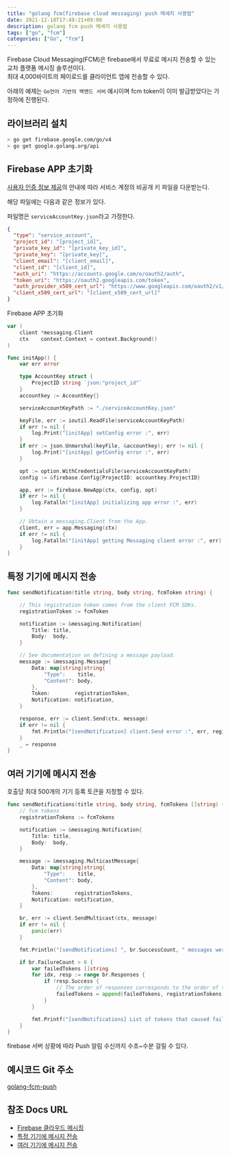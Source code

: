 ```yaml
---
title: "golang fcm(firebase cloud messaging) push 메세지 사용법"
date: 2021-12-18T17:49:21+09:00
description: golang fcm push 메세지 사용법
tags: ["go", "fcm"]
categories: ["Go", "fcm"]
---
```




Firebase Cloud Messaging(FCM)은 firebase에서 무료로 메시지 전송할 수 있는 교차 플랫폼 메시징 솔루션이다.  
최대 4,000바이트의 페이로드를 클라이언트 앱에 전송할 수 있다.

아래의 예제는 `Go언어 기반의 백엔드 서버` 예시이며 fcm token이 이미 발급받았다는 가정하에 진행된다.



## 라이브러리 설치

```bash
> go get firebase.google.com/go/v4
> go get google.golang.org/api
```



## Firebase APP 초기화

[사용자 인증 정보 제공](https://firebase.google.com/docs/cloud-messaging/auth-server?hl=ko#provide-credentials-manually)의 안내에 따라 서비스 계정의 비공개 키 파일을 다운받는다.

해당 파일에는 다음과 같은 정보가 있다.

파일명은 `serviceAccountKey.json`라고 가정한다.

```json
{
  "type": "service_account",
  "project_id": "[project_id]",
  "private_key_id": "[private_key_id]",
  "private_key": "[private_key]",
  "client_email": "[client_email]",
  "client_id": "[client_id]",
  "auth_uri": "https://accounts.google.com/o/oauth2/auth",
  "token_uri": "https://oauth2.googleapis.com/token",
  "auth_provider_x509_cert_url": "https://www.googleapis.com/oauth2/v1/certs",
  "client_x509_cert_url": "[client_x509_cert_url]"
}

```



Firebase APP 초기화

```go
var (
	client *messaging.Client
	ctx    context.Context = context.Background()
)

func initApp() {
	var err error

	type AccountKey struct {
		ProjectID string `json:"project_id"`
	}
	accountkey := AccountKey{}

	serviceAccountKeyPath := "./serviceAccountKey.json"

	keyFile, err := ioutil.ReadFile(serviceAccountKeyPath)
	if err != nil {
		log.Print("[initApp] setConfig error :", err)
	}
	if err := json.Unmarshal(keyFile, &accountkey); err != nil {
		log.Print("[initApp] getConfig error :", err)
	}

	opt := option.WithCredentialsFile(serviceAccountKeyPath)
	config := &firebase.Config{ProjectID: accountkey.ProjectID}

	app, err := firebase.NewApp(ctx, config, opt)
	if err != nil {
		log.Fatalln("[initApp] initializing app error :", err)
	}

	// Obtain a messaging.Client from the App.
	client, err = app.Messaging(ctx)
	if err != nil {
		log.Fatalln("[initApp] getting Messaging client error :", err)
	}
}
```



## 특정 기기에 메시지 전송

```go
func sendNotification(title string, body string, fcmToken string) {

	// This registration token comes from the client FCM SDKs.
	registrationToken := fcmToken

	notification := &messaging.Notification{
		Title: title,
		Body:  body,
	}

	// See documentation on defining a message payload.
	message := &messaging.Message{
		Data: map[string]string{
			"Type":    title,
			"Content": body,
		},
		Token:        registrationToken,
		Notification: notification,
	}

	response, err := client.Send(ctx, message)
	if err != nil {
		fmt.Println("[sendNotification] client.Send error :", err, registrationToken)
	}
	_ = response
}
```



## 여러 기기에 메시지 전송

호출당 최대 500개의 기기 등록 토큰을 지정할 수 있다.

```go
func sendNotifications(title string, body string, fcmTokens []string) {
	// fcm tokens
	registrationTokens := fcmTokens

	notification := &messaging.Notification{
		Title: title,
		Body:  body,
	}

	message := &messaging.MulticastMessage{
		Data: map[string]string{
			"Type":    title,
			"Content": body,
		},
		Tokens:       registrationTokens,
		Notification: notification,
	}

	br, err := client.SendMulticast(ctx, message)
	if err != nil {
		panic(err)
	}

	fmt.Println("[sendNotifications] ", br.SuccessCount, " messages were sent successfully, ", br.FailureCount, " messages fail count")

	if br.FailureCount > 0 {
		var failedTokens []string
		for idx, resp := range br.Responses {
			if !resp.Success {
				// The order of responses corresponds to the order of the registration tokens.
				failedTokens = append(failedTokens, registrationTokens[idx])
			}
		}

		fmt.Printf("[sendNotifications] List of tokens that caused failures: %v\n", failedTokens)
	}
}
```



firebase 서버 상황에 따라 Push 알림 수신까지 수초~수분 걸릴 수 있다.



## 예시코드 Git 주소

[golang-fcm-push](https://github.com/SangjunCha-dev/blog/tree/main/golang/golang-fcm-push)



## 참조 Docs URL

- [Firebase 클라우드 메시징](https://firebase.google.com/docs/cloud-messaging?hl=ko)
- [특정 기기에 메시지 전송](https://firebase.google.com/docs/cloud-messaging/send-message?hl=ko#send-messages-to-specific-devices)
- [여러 기기에 메시지 전송](https://firebase.google.com/docs/cloud-messaging/send-message?hl=ko#send-messages-to-multiple-devices)